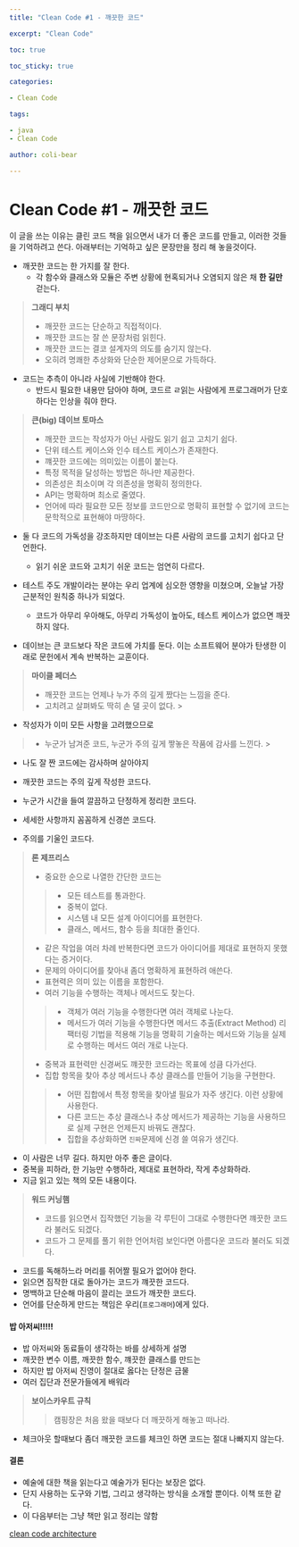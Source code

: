 ```yaml
---
title: "Clean Code #1 - 깨끗한 코드"

excerpt: "Clean Code"

toc: true

toc_sticky: true

categories:

- Clean Code

tags:

- java
- Clean Code

author: coli-bear

---
```


# Clean Code #1 - 깨끗한 코드

이 글을 쓰는 이유는 클린 코드 책을 읽으면서 내가 더 좋은 코드를 만들고, 이러한 것들을 기억하려고 쓴다.
아래부터는 기억하고 싶은 문장만을 정리 해 놓을것이다.

- 깨끗한 코드는 한 가지를 잘 한다.
  - 각 함수와 클래스와 모듈은 주변 상황에 현혹되거나 오염되지 않은 채 **한 길만** 걷는다.

> <b>그래디 부치</b>
> - 깨끗한 코드는 단순하고 직접적이다.
> - 깨끗한 코드는 잘 쓴 문장처럼 읽힌다.
> - 깨끗한 코드는 결코 설계자의 의도를 숨기지 않는다.
> - 오히려 명쾌한 추상화와 단순한 제어문으로 가득하다.

- 코드는 추측이 아니라 사실에 기반해야 한다.
  - 반드시 필요한 내용만 담아야 하며, 코드르 ㄹ읽는 사람에게 프로그래머가 단호하다는 인상을 줘야 한다.

> <b>큰(big) 데이브 토마스</b>
> - 깨끗한 코드는 작성자가 아닌 사람도 읽기 쉽고 고치기 쉽다.
> - 단위 테스트 케이스와 인수 테스트 케이스가 존재한다.
> - 꺠끗한 코드에는 의미있는 이름이 붙는다.
> - 특정 목적을 달성하는 방법은 하나만 제공한다.
> - 의존성은 최소이며 각 의존성을 명확히 정의한다.
> - API는 명확하며 최소로 줄였다.
> - 언어에 따라 필요한 모든 정보를 코드만으로 명확히 표현할 수 없기에 코드는 문학적으로 표현해야 마땅하다.

- 둘 다 코드의 가독성을 강조하지만 데이브는 다른 사람의 코드를 고치기 쉽다고 단언한다.
  - 읽기 쉬운 코드와 고치기 쉬운 코드는 엄연히 다르다.


- 테스트 주도 개발이라는 분야는 우리 업계에 심오한 영향을 미쳤으며, 오늘날 가장 근분적인 원칙중 하나가 되었다.
  - 코드가 아무리 우아해도, 아무리 가독성이 높아도, 테스트 케이스가 없으면 깨끗하지 않다.


- 데이브는 큰 코드보다 작은 코드에 가치를 둔다. 이는 소프트웨어 분야가 탄생한 이래로 문헌에서 계속 반복하는 교훈이다.

> <b>마이클 페더스</b>
> - 깨끗한 코드는 언제나 누가 주의 깊게 짰다는 느낌을 준다.
> - 고치려고 살펴봐도 딱히 손 댈 곳이 없다.
    >
- 작성자가 이미 모든 사항을 고려했으므로
> - 누군가 남겨준 코드, 누군가 주의 깊게 짷놓은 작품에 감사를 느낀다.
    >
- 나도 잘 짠 코드에는 감사하며 살아야지

- 깨끗한 코드는 주의 깊게 작성한 코드다.
- 누군가 시간을 들여 깔끔하고 단정하게 정리한 코드다.
- 세세한 사항까지 꼼꼼하게 신경쓴 코드다.
- 주의를 기울인 코드다.

> <b>론 제프리스</b>
> - 중요한 순으로 나열한 간단한 코드는
> > - 모든 테스트를 통과한다.
> > - 중복이 없다.
> > - 시스템 내 모든 설계 아이디어를 표현한다.
> > - 클래스, 메서드, 함수 등을 최대한 줄인다.
> - 같은 작업을 여러 차례 반복한다면 코드가 아이디어를 제대로 표현하지 못했다는 증거이다.
> - 문제의 아이디어를 찾아내 좀더 명확하게 표현하려 애쓴다.
> - 표현력은 의미 있는 이름을 포함한다.
> - 여러 기능을 수행하는 객체나 메서드도 찾는다.
> > - 객체가 여러 기능을 수행한다면 여러 객체로 나눈다.
> > - 메서드가 여러 기능을 수행한다면 메서드 추출(Extract Method) 리팩터링 기법을 적용해 기능을 명확히 기술하는 메서드와 기능을 실제로 수행하는 메서드 여러 개로 나눈다.
> - 중복과 표현력만 신경써도 꺠끗한 코드라는 목표에 성큼 다가선다.
> - 집합 항목을 찾아 추상 메서드나 추상 클래스를 만들어 기능을 구현한다.
> > - 어떤 집합에서 특정 항목을 찾아낼 필요가 자주 생긴다. 이런 상황에 사용한다.
> > - 다른 코드는 추상 클래스나 추상 메서드가 제공하는 기능을 사용하므로 실제 구현은 언제든지 바꿔도 괜찮다.
> > - 집합을 추상화하면 `진짜`문제에 신경 쓸 여유가 생긴다.

- 이 사람은 너무 길다. 하지만 아주 좋은 글이다.
- 중복을 피하라, 한 기능만 수행하라, 제대로 표현하라, 작게 추상화하라.
- 지금 읽고 있는 책의 모든 내용이다.

> <b>워드 커닝햄</b>
> - 코드를 읽으면서 집작했던 기능을 각 루틴이 그대로 수행한다면 꺠끗한 코드라 불러도 되겠다.
> - 코드가 그 문제를 풀기 위한 언어처럼 보인다면 아름다운 코드라 불러도 되겠다.

- 코드를 독해하느라 머리를 쥐어짤 필요가 없어야 한다.
- 읽으면 짐작한 대로 돌아가는 코드가 꺠끗한 코드다.
- 명백하고 단순해 마음이 끌리는 코드가 깨끗한 코드다.
- 언어를 단순하게 만드는 책임은 우리(`프로그래머`)에게 있다.

#### 밥 아저씨!!!!!

- 밥 아저씨와 동료들이 생각하는 바를 상세하게 설명
- 깨끗한 변수 이름, 깨끗한 함수, 꺠끗한 클래스를 만드는
- 하지만 밥 아저씨 진영이 절대로 옳다는 단정은 금물
- 여러 집단과 전문가들에게 배워라

> <b>보이스카우트 규칙</b>
> > 캠핑장은 처음 왔을 때보다 더 깨끗하게 해놓고 떠나라.

- 체크아웃 할때보다 좀더 깨끗한 코드를 체크인 하면 코드는 절대 나빠지지 않는다.

#### 결론

- 예술에 대한 책을 읽는다고 예술가가 된다는 보장은 없다.
- 단지 사용하는 도구와 기법, 그리고 생각하는 방식을 소개할 뿐이다. 이책 또한 같다.
- 이 다음부터는 그냥 책만 읽고 정리는 않함

[clean code architecture](http://www.yes24.com/Product/Goods/77988880)
